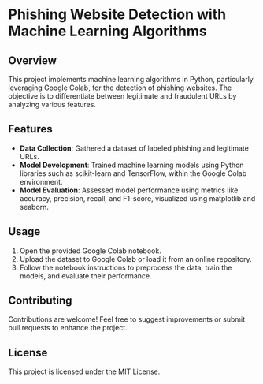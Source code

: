 # Phishing Website Detection with Machine Learning Algorithms

## Overview

This project implements machine learning algorithms in Python, particularly leveraging Google Colab, for the detection of phishing websites. The objective is to differentiate between legitimate and fraudulent URLs by analyzing various features.

## Features

- **Data Collection**: Gathered a dataset of labeled phishing and legitimate URLs.
- **Model Development**: Trained machine learning models using Python libraries such as scikit-learn and TensorFlow, within the Google Colab environment.
- **Model Evaluation**: Assessed model performance using metrics like accuracy, precision, recall, and F1-score, visualized using matplotlib and seaborn.

## Usage

1. Open the provided Google Colab notebook.
2. Upload the dataset to Google Colab or load it from an online repository.
3. Follow the notebook instructions to preprocess the data, train the models, and evaluate their performance.

## Contributing

Contributions are welcome! Feel free to suggest improvements or submit pull requests to enhance the project.

## License

This project is licensed under the MIT License.
